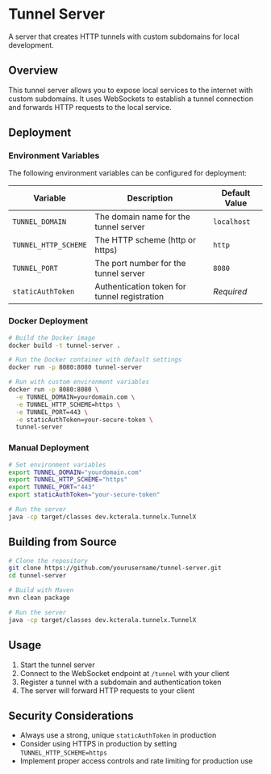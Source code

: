 # Tunnel Server

A server that creates HTTP tunnels with custom subdomains for local development.

## Overview

This tunnel server allows you to expose local services to the internet with custom subdomains. It uses WebSockets to establish a tunnel connection and forwards HTTP requests to the local service.

## Deployment

### Environment Variables

The following environment variables can be configured for deployment:

| Variable | Description | Default Value |
|----------|-------------|---------------|
| `TUNNEL_DOMAIN` | The domain name for the tunnel server | `localhost` |
| `TUNNEL_HTTP_SCHEME` | The HTTP scheme (http or https) | `http` |
| `TUNNEL_PORT` | The port number for the tunnel server | `8080` |
| `staticAuthToken` | Authentication token for tunnel registration | *Required* |

### Docker Deployment

```bash
# Build the Docker image
docker build -t tunnel-server .

# Run the Docker container with default settings
docker run -p 8080:8080 tunnel-server

# Run with custom environment variables
docker run -p 8080:8080 \
  -e TUNNEL_DOMAIN=yourdomain.com \
  -e TUNNEL_HTTP_SCHEME=https \
  -e TUNNEL_PORT=443 \
  -e staticAuthToken=your-secure-token \
  tunnel-server
```

### Manual Deployment

```bash
# Set environment variables
export TUNNEL_DOMAIN="yourdomain.com"
export TUNNEL_HTTP_SCHEME="https"
export TUNNEL_PORT="443"
export staticAuthToken="your-secure-token"

# Run the server
java -cp target/classes dev.kcterala.tunnelx.TunnelX
```

## Building from Source

```bash
# Clone the repository
git clone https://github.com/yourusername/tunnel-server.git
cd tunnel-server

# Build with Maven
mvn clean package

# Run the server
java -cp target/classes dev.kcterala.tunnelx.TunnelX
```

## Usage

1. Start the tunnel server
2. Connect to the WebSocket endpoint at `/tunnel` with your client
3. Register a tunnel with a subdomain and authentication token
4. The server will forward HTTP requests to your client

## Security Considerations

- Always use a strong, unique `staticAuthToken` in production
- Consider using HTTPS in production by setting `TUNNEL_HTTP_SCHEME=https`
- Implement proper access controls and rate limiting for production use
